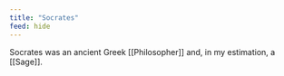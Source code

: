 ```yaml
---
title: "Socrates"
feed: hide
---
```


Socrates was an ancient Greek [[Philosopher]] and, in my estimation, a [[Sage]].